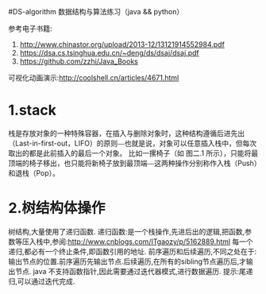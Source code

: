 #DS-algorithm 数据结构与算法练习（java && python）

参考电子书籍:</br>
1. http://www.chinastor.org/upload/2013-12/13121914552984.pdf</br>
2. https://dsa.cs.tsinghua.edu.cn/~deng/ds/dsaj/dsaj.pdf</br>
3. https://github.com/zzhi/Java_Books

可视化动画演示:http://coolshell.cn/articles/4671.html

# 1.stack
栈是存放对象的一种特殊容器，在插入与删除对象时，这种结构遵循后进先出（Last-in-first-out，LIFO）的原则⎯⎯也就是说，对象可以任意插入栈中，但每次取出的都是此前插入的最后一个对象。
比如一摞椅子（如 图二.1 所示），只能将最顶端的椅子移出，也只能将新椅子放到最顶端⎯⎯这两种操作分别称作入栈（Push）和退栈（Pop）。
# 2.树结构体操作
树结构,大量使用了递归函数.
递归函数:是一个栈操作,先进后出的逻辑,把函数,参数等压入栈中,参阅:http://www.cnblogs.com/ITgaozy/p/5162889.html
每一个递归,都必有一个终止条件,即函数引用的地址.
前序遍历和后续遍历,不同之处在于:输出节点的位置.前序遍历先输出节点.后续遍历,在所有的sibling节点遍历后,才输出节点.
java 不支持函数指针,因此需要通过迭代器模式,进行数据遍历.
提示:尾递归,可以通过迭代完成.
